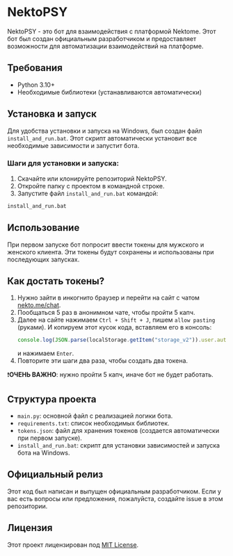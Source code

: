 
# NektoPSY

NektoPSY - это бот для взаимодействия с платформой Nektome. Этот бот был создан официальным разработчиком и предоставляет возможности для автоматизации взаимодействий на платформе.

## Требования

- Python 3.10+
- Необходимые библиотеки (устанавливаются автоматически)

## Установка и запуск

Для удобства установки и запуска на Windows, был создан файл `install_and_run.bat`. Этот скрипт автоматически установит все необходимые зависимости и запустит бота.

### Шаги для установки и запуска:

1. Скачайте или клонируйте репозиторий NektoPSY.
2. Откройте папку с проектом в командной строке.
3. Запустите файл `install_and_run.bat` командой:

```sh
install_and_run.bat
```

## Использование

При первом запуске бот попросит ввести токены для мужского и женского клиента. Эти токены будут сохранены и использованы при последующих запусках.

## Как достать токены?

1. Нужно зайти в инкогнито браузер и перейти на сайт с чатом [nekto.me/chat](https://nekto.me/chat).
2. Пообщаться 5 раз в анонимном чате, чтобы пройти 5 капч.
3. Далее на сайте нажимаем `Ctrl + Shift + J`, пишем `allow pasting` (руками). И копируем этот кусок кода, вставляем его в консоль:
    ```javascript
    console.log(JSON.parse(localStorage.getItem("storage_v2")).user.authToken)
    ```
    и нажимаем `Enter`.
4. Повторите эти шаги два раза, чтобы создать два токена.

❗️**ОЧЕНЬ ВАЖНО**: нужно пройти 5 капч, иначе бот не будет работать.

## Структура проекта

- `main.py`: основной файл с реализацией логики бота.
- `requirements.txt`: список необходимых библиотек.
- `tokens.json`: файл для хранения токенов (создается автоматически при первом запуске).
- `install_and_run.bat`: скрипт для установки зависимостей и запуска бота на Windows.

## Официальный релиз

Этот код был написан и выпущен официальным разработчиком. Если у вас есть вопросы или предложения, пожалуйста, создайте issue в этом репозитории.

## Лицензия

Этот проект лицензирован под [MIT License](LICENSE).
